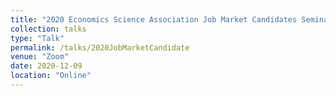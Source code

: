 ```yaml
---
title: "2020 Economics Science Association Job Market Candidates Seminar Series"
collection: talks
type: "Talk"
permalink: /talks/2020JobMarketCandidate
venue: "Zoom"
date: 2020-12-09
location: "Online"
---
```

